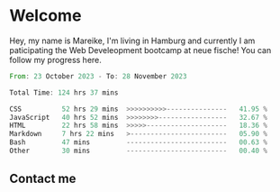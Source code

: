 # Welcome

Hey, my name is Mareike, I'm living in Hamburg and currently I am paticipating the Web Develeopment bootcamp at neue fische!
You can follow my progress here.

<!--START_SECTION:waka-->

```rust
From: 23 October 2023 - To: 28 November 2023

Total Time: 124 hrs 37 mins

CSS          52 hrs 29 mins  >>>>>>>>>>---------------   41.95 %
JavaScript   40 hrs 52 mins  >>>>>>>>-----------------   32.67 %
HTML         22 hrs 58 mins  >>>>>--------------------   18.36 %
Markdown     7 hrs 22 mins   >------------------------   05.90 %
Bash         47 mins         -------------------------   00.63 %
Other        30 mins         -------------------------   00.40 %
```

<!--END_SECTION:waka-->

## Contact me



